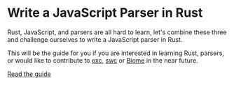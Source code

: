 # Write a JavaScript Parser in Rust

Rust, JavaScript, and parsers are all hard to learn,
let's combine these three and challenge ourselves to write a JavaScript parser in Rust.

This will be the guide for you if you are interested in learning Rust, parsers,
or would like to contribute to [oxc](https://github.com/Boshen/oxc), [swc](https://swc.rs) or [Biome](https://biomejs.dev) in the near future.

[Read the guide](https://oxc.rs/docs/learn/ecmascript/spec.html)
